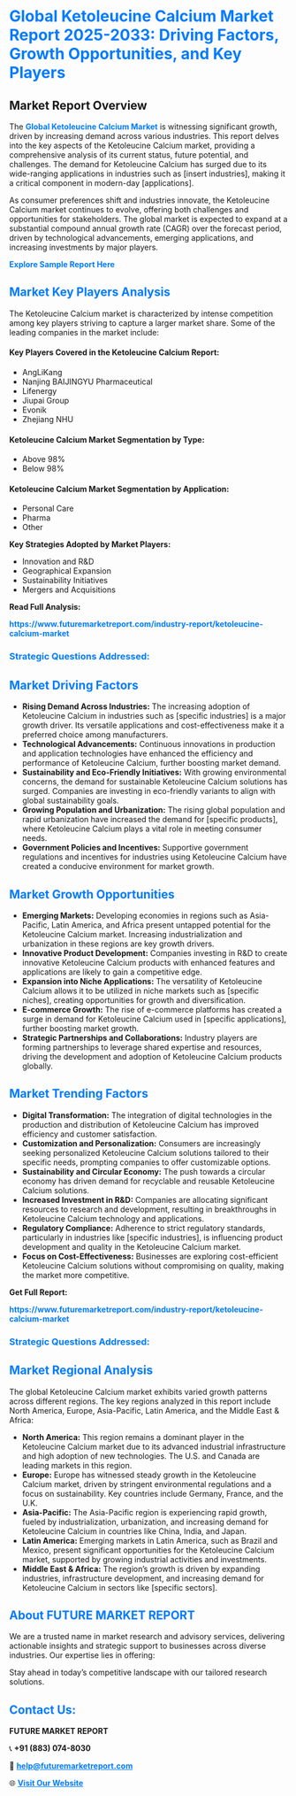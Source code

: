 <h1 style="color: #007BFF;">Global Ketoleucine Calcium Market Report 2025-2033: Driving Factors, Growth Opportunities, and Key Players</h1>

<section id="overview">
<h2>Market Report Overview</h2>
<p>The <a href="https://www.futuremarketreport.com/industry-report/ketoleucine-calcium-market" style="color: #007BFF; text-decoration: none;"><strong>Global Ketoleucine Calcium Market</strong></a> is witnessing significant growth, driven by increasing demand across various industries. This report delves into the key aspects of the Ketoleucine Calcium market, providing a comprehensive analysis of its current status, future potential, and challenges. The demand for Ketoleucine Calcium has surged due to its wide-ranging applications in industries such as [insert industries], making it a critical component in modern-day [applications].</p>
<p>As consumer preferences shift and industries innovate, the Ketoleucine Calcium market continues to evolve, offering both challenges and opportunities for stakeholders. The global market is expected to expand at a substantial compound annual growth rate (CAGR) over the forecast period, driven by technological advancements, emerging applications, and increasing investments by major players.</p>
</section>

<section id="overview">
<p><a href="https://www.futuremarketreport.com/request-sample/reportId=46961" style="color: #007BFF; text-decoration: none;"><strong>Explore Sample Report Here</strong></a></p>
</section>

<section id="key-players">
<h2 style="color: #007BFF;">Market Key Players Analysis</h2>
<p>The Ketoleucine Calcium market is characterized by intense competition among key players striving to capture a larger market share. Some of the leading companies in the market include:</p>
<h4>Key Players Covered in the Ketoleucine Calcium Report:</h4>
<ul><li>AngLiKang</li><li>Nanjing BAIJINGYU Pharmaceutical</li><li>Lifenergy</li><li>Jiupai Group</li><li>Evonik</li><li>Zhejiang NHU</li></ul>
<h4>Ketoleucine Calcium Market Segmentation by Type:</h4>
<ul><li>Above 98%</li><li>Below 98%</li></ul>

<h4>Ketoleucine Calcium Market Segmentation by Application:</h4>
<ul><li>Personal Care</li><li>Pharma</li><li>Other</li></ul>
<p><strong>Key Strategies Adopted by Market Players:</strong></p>
<ul>
<li>Innovation and R&D</li>
<li>Geographical Expansion</li>
<li>Sustainability Initiatives</li>
<li>Mergers and Acquisitions</li>
</ul>
</section>

<section>
<p><strong>Read Full Analysis: </strong></p><a href="https://www.futuremarketreport.com/industry-report/ketoleucine-calcium-market" style="color: #007BFF; text-decoration: none;"><strong>https://www.futuremarketreport.com/industry-report/ketoleucine-calcium-market</strong></a>
<h3 style="color: #007BFF;">Strategic Questions Addressed:</h3>
</section>

<section id="driving-factors">
<h2 style="color: #007BFF;">Market Driving Factors</h2>
<ul>
<li><strong>Rising Demand Across Industries:</strong> The increasing adoption of Ketoleucine Calcium in industries such as [specific industries] is a major growth driver. Its versatile applications and cost-effectiveness make it a preferred choice among manufacturers.</li>
<li><strong>Technological Advancements:</strong> Continuous innovations in production and application technologies have enhanced the efficiency and performance of Ketoleucine Calcium, further boosting market demand.</li>
<li><strong>Sustainability and Eco-Friendly Initiatives:</strong> With growing environmental concerns, the demand for sustainable Ketoleucine Calcium solutions has surged. Companies are investing in eco-friendly variants to align with global sustainability goals.</li>
<li><strong>Growing Population and Urbanization:</strong> The rising global population and rapid urbanization have increased the demand for [specific products], where Ketoleucine Calcium plays a vital role in meeting consumer needs.</li>
<li><strong>Government Policies and Incentives:</strong> Supportive government regulations and incentives for industries using Ketoleucine Calcium have created a conducive environment for market growth.</li>
</ul>
</section>

<section id="growth-opportunities">
<h2 style="color: #007BFF;">Market Growth Opportunities</h2>
<ul>
<li><strong>Emerging Markets:</strong> Developing economies in regions such as Asia-Pacific, Latin America, and Africa present untapped potential for the Ketoleucine Calcium market. Increasing industrialization and urbanization in these regions are key growth drivers.</li>
<li><strong>Innovative Product Development:</strong> Companies investing in R&D to create innovative Ketoleucine Calcium products with enhanced features and applications are likely to gain a competitive edge.</li>
<li><strong>Expansion into Niche Applications:</strong> The versatility of Ketoleucine Calcium allows it to be utilized in niche markets such as [specific niches], creating opportunities for growth and diversification.</li>
<li><strong>E-commerce Growth:</strong> The rise of e-commerce platforms has created a surge in demand for Ketoleucine Calcium used in [specific applications], further boosting market growth.</li>
<li><strong>Strategic Partnerships and Collaborations:</strong> Industry players are forming partnerships to leverage shared expertise and resources, driving the development and adoption of Ketoleucine Calcium products globally.</li>
</ul>
</section>

<section id="trending-factors">
<h2 style="color: #007BFF;">Market Trending Factors</h2>
<ul>
<li><strong>Digital Transformation:</strong> The integration of digital technologies in the production and distribution of Ketoleucine Calcium has improved efficiency and customer satisfaction.</li>
<li><strong>Customization and Personalization:</strong> Consumers are increasingly seeking personalized Ketoleucine Calcium solutions tailored to their specific needs, prompting companies to offer customizable options.</li>
<li><strong>Sustainability and Circular Economy:</strong> The push towards a circular economy has driven demand for recyclable and reusable Ketoleucine Calcium solutions.</li>
<li><strong>Increased Investment in R&D:</strong> Companies are allocating significant resources to research and development, resulting in breakthroughs in Ketoleucine Calcium technology and applications.</li>
<li><strong>Regulatory Compliance:</strong> Adherence to strict regulatory standards, particularly in industries like [specific industries], is influencing product development and quality in the Ketoleucine Calcium market.</li>
<li><strong>Focus on Cost-Effectiveness:</strong> Businesses are exploring cost-efficient Ketoleucine Calcium solutions without compromising on quality, making the market more competitive.</li>
</ul>
</section>

<section>
<p><strong>Get Full Report: </strong></p><a href="https://www.futuremarketreport.com/industry-report/ketoleucine-calcium-market" style="color: #007BFF; text-decoration: none;"><strong>https://www.futuremarketreport.com/industry-report/ketoleucine-calcium-market</strong></a>
<h3 style="color: #007BFF;">Strategic Questions Addressed:</h3>
</section>


<section id="regional-analysis">
<h2 style="color: #007BFF;">Market Regional Analysis</h2>
<p>The global Ketoleucine Calcium market exhibits varied growth patterns across different regions. The key regions analyzed in this report include North America, Europe, Asia-Pacific, Latin America, and the Middle East & Africa:</p>
<ul>
<li><strong>North America:</strong> This region remains a dominant player in the Ketoleucine Calcium market due to its advanced industrial infrastructure and high adoption of new technologies. The U.S. and Canada are leading markets in this region.</li>
<li><strong>Europe:</strong> Europe has witnessed steady growth in the Ketoleucine Calcium market, driven by stringent environmental regulations and a focus on sustainability. Key countries include Germany, France, and the U.K.</li>
<li><strong>Asia-Pacific:</strong> The Asia-Pacific region is experiencing rapid growth, fueled by industrialization, urbanization, and increasing demand for Ketoleucine Calcium in countries like China, India, and Japan.</li>
<li><strong>Latin America:</strong> Emerging markets in Latin America, such as Brazil and Mexico, present significant opportunities for the Ketoleucine Calcium market, supported by growing industrial activities and investments.</li>
<li><strong>Middle East & Africa:</strong> The region’s growth is driven by expanding industries, infrastructure development, and increasing demand for Ketoleucine Calcium in sectors like [specific sectors].</li>
</ul>
</section>

<footer>
<h2 style="color: #007BFF;">About FUTURE MARKET REPORT</h2>
<p>We are a trusted name in market research and advisory services, delivering actionable insights and strategic support to businesses across diverse industries. Our expertise lies in offering:</p>

<p>Stay ahead in today’s competitive landscape with our tailored research solutions.</p>

<h2 style="color: #007BFF;">Contact Us:</h2>
<p><strong>FUTURE MARKET REPORT</strong></p>
<p>📞 <strong>+91 (883) 074-8030</strong></p>
<p>📧 <strong><a href="mailto:help@futuremarketreport.com" style="color: #007BFF;">help@futuremarketreport.com</a></strong></p>
<p>🌐 <strong><a href="https://www.futuremarketreport.com/" style="color: #007BFF;">Visit Our Website</a></strong></p>
</footer>